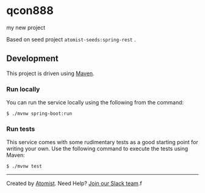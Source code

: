 # qcon888
my new project

Based on seed project `atomist-seeds:spring-rest`
.
## Development

This project is driven using [Maven][mvn].

[mvn]: https://maven.apache.org/ (Maven)

### Run locally

You can run the service locally using the following from the command:

```
$ ./mvnw spring-boot:run
```

### Run tests

This service comes with some rudimentary tests as a good starting
point for writing your own.  Use the following command to execute the
tests using Maven:

```
$ ./mvnw test
```

---

Created by [Atomist][atomist].
Need Help?  [Join our Slack team][slack].f

[atomist]: https://www.atomist.com/ (Atomist - How Teams Deliver Software)
[slack]: https://join.atomist.com/ (Atomist Community Slack Workspace)
